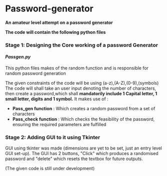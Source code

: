 # Password-generator

**An amateur level attempt on a password generator**

**The code will contain the following python files** 

### Stage 1: Designing the Core working of a password Generator 

#### _Passgen.py_
This python files makes of the random function and is responsible for random password generation

The given constraints of the code will be using (a-z),(A-Z),(0-9),(symbols)
The code will shall take an user input denoting the number of characters, then create a password,which shall **mandatorily include 1 Capital letter, 1 small letter, digits and 1 symbol.**
It makes use of : 
- **Pass_gen function** : Which creates a random password from a set of characters 
- **Pass_check function** : Which checks the feasibility of the password, ensuring the required parameters are fulfilled 

### Stage 2: Adding GUI to it using Tkinter 
GUI using tkinter was made (dimensions are yet to be set, just an entry level GUI set-up). The GUI has 2 buttons, "Click" which produces a randomised password and "delete" which resets the textbox for future outputs. 


(The given code is still under development)
